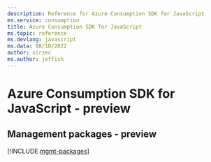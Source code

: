 ```yaml
---
description: Reference for Azure Consumption SDK for JavaScript
ms.service: consumption
title: Azure Consumption SDK for JavaScript
ms.topic: reference
ms.devlang: javascript
ms.data: 08/10/2022
author: xirzec
ms.author: jeffish
---
```

# Azure Consumption SDK for JavaScript - preview

## Management packages - preview
[!INCLUDE [mgmt-packages](consumption-mgmt-index.md)]